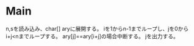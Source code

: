 # Main
n,sを読み込み、char[] aryに展開する。
iを1からn-1までループし、jを0からi+j<nまでループする。
ary[j]==ary[i+j]の場合中断する。
jを出力する。
